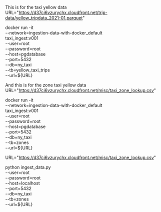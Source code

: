 This is for the taxi yellow data
URL="https://d37ci6vzurychx.cloudfront.net/trip-data/yellow_tripdata_2021-01.parquet"

docker run -it \
  --network=ingestion-data-with-docker_default \
  taxi_ingest:v001 \
    --user=root \
    --password=root \
    --host=pgdatabase \
    --port=5432 \
    --db=ny_taxi \
    --tb=yellow_taxi_trips \
    --url=${URL}

And this is for the zone taxi yellow data    
URL="https://d37ci6vzurychx.cloudfront.net/misc/taxi_zone_lookup.csv"

docker run -it \
  --network=ingestion-data-with-docker_default  \
  taxi_ingest:v001 \
    --user=root \
    --password=root \
    --host=pgdatabase \
    --port=5432 \
    --db=ny_taxi \
    --tb=zones \
    --url=${URL}

URL="https://d37ci6vzurychx.cloudfront.net/misc/taxi_zone_lookup.csv"

python ingest_data.py \
  --user=root \
  --password=root \
  --host=localhost \
  --port=5432 \
  --db=ny_taxi \
  --tb=zones \
  --url=${URL}